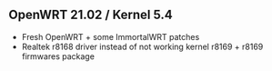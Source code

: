 ## OpenWRT 21.02 / Kernel 5.4
- Fresh OpenWRT + some ImmortalWRT patches
- Realtek r8168 driver instead of not working kernel r8169 + r8169 firmwares package
